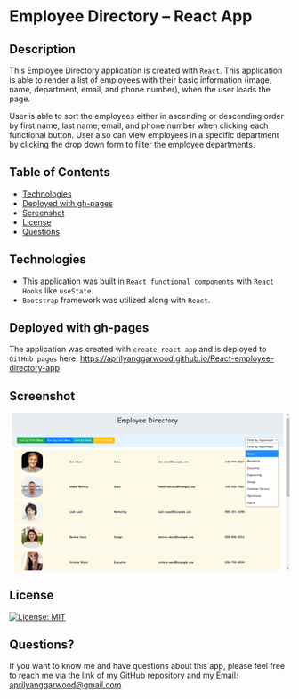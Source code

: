 # Employee Directory – React App

## Description

This Employee Directory application is created with `React`. This application is able to render a list of employees with their basic information (image, name, department, email, and phone number), when the user loads the page.

User is able to sort the employees either in ascending or descending order by first name, last name, email, and phone number when clicking each functional button. User also can view employees in a specific department by clicking the drop down form to filter the employee departments.

## Table of Contents

- [Technologies](#Technologies)
- [Deployed with gh-pages](#Deployed-with-gh-pages)
- [Screenshot](#Screenshot)
- [License](#license)
- [Questions](#questions)

## Technologies

- This application was built in `React functional components` with `React Hooks` like `useState`.
- `Bootstrap` framework was utilized along with `React`.

## Deployed with gh-pages

The application was created with `create-react-app` and is deployed to `GitHub pages` here: https://aprilyanggarwood.github.io/React-employee-directory-app

## Screenshot

![demoscreenshot](./public/img/demoscreenshot.png)

## License

[![License: MIT](https://img.shields.io/badge/License-MIT-yellow.svg)](https://opensource.org/licenses/MIT)

## Questions?

If you want to know me and have questions about this app, please feel free to reach me via the link of my [GitHub](https://github.com/aprilyanggarwood) repository and my Email: <aprilyanggarwood@gmail.com>
